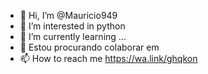 - 👋 Hi, I’m @Mauricio949
- 👀 I’m interested in python
- 🌱 I’m currently learning ...
- 💞 Estou procurando colaborar em
- 📫 How to reach me https://wa.link/ghqkon



<!---
Mauricio949/Mauricio949 is a ✨ special ✨ repository because its `README.md` (this file) appears on your GitHub profile.
You can click the Preview link to take a look at your changes.
--->
